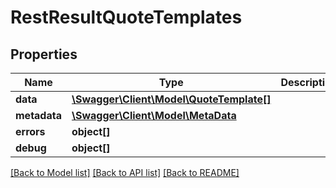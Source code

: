 # RestResultQuoteTemplates

## Properties

 Name         | Type                                                          | Description | Notes      
--------------|---------------------------------------------------------------|-------------|------------
 **data**     | [**\Swagger\Client\Model\QuoteTemplate[]**](QuoteTemplate.md) |             | [optional] 
 **metadata** | [**\Swagger\Client\Model\MetaData**](MetaData.md)             |             | [optional] 
 **errors**   | **object[]**                                                  |             | [optional] 
 **debug**    | **object[]**                                                  |             | [optional] 

[[Back to Model list]](../README.md#documentation-for-models) [[Back to API list]](../README.md#documentation-for-api-endpoints) [[Back to README]](../README.md)


